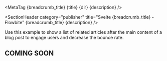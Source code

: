 <script lang="ts">
  import { Section } from '$lib';
  import { ExampleDiv, SectionHeader, SectionBlock, MetaTag } from '../utils';
  const breadcrumb_title = 'Related Articles';
  const title = 'Related Articles';
  const dir = 'publisher';
  const description =
    'Use these components to show a list of related and recommended blog posts and articles at the bottom of the main content area of an article or blog post page.';
</script>

<MetaTag {breadcrumb_title} {title} {dir} {description} />

<SectionHeader
  category="publisher"
  title="Svelte {breadcrumb_title} - Flowbite"
  {breadcrumb_title}
  {description}
/>

<SectionBlock title="Default related articles">
  Use this example to show a list of related articles after the main content of a blog post to
  engage users and decrease the bounce rate.
</SectionBlock>

<ExampleDiv>
  <Section name="tableheader" sectionClass="bg-gray-50 dark:bg-gray-900 h-40 flex items-center">
    <h1 class="text-2xl dark:text-white">COMING SOON</h1>
  </Section>
</ExampleDiv>
